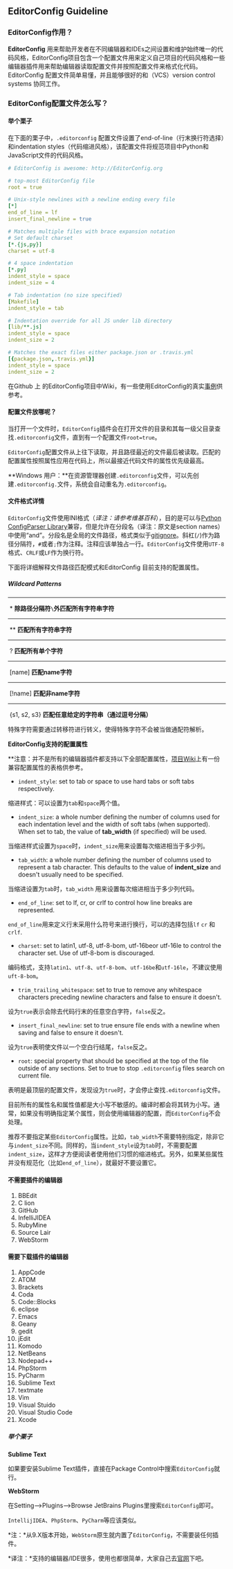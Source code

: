 ## EditorConfig Guideline

### EditorConfig作用？

**EditorConfig** 用来帮助开发者在不同编辑器和IDEs之间设置和维护始终唯一的代码风格，EditorConfig项目包含一个配置文件用来定义自己项目的代码风格和一些编辑器插件用来帮助编辑器读取配置文件并按照配置文件来格式化代码。EditorConfig 配置文件简单易懂，并且能够很好的和（VCS）version control systems 协同工作。

### EditorConfig配置文件怎么写？

#### 举个栗子

在下面的栗子中，`.editorconfig` 配置文件设置了end-of-line（行末换行符选择）和indentation styles（代码缩进风格），该配置文件将规范项目中Python和JavaScript文件的代码风格。

``` yaml
# EditorConfig is awesome: http://EditorConfig.org

# top-most EditorConfig file
root = true

# Unix-style newlines with a newline ending every file
[*]
end_of_line = lf
insert_final_newline = true

# Matches multiple files with brace expansion notation
# Set default charset
[*.{js,py}]
charset = utf-8

# 4 space indentation
[*.py]
indent_style = space
indent_size = 4

# Tab indentation (no size specified)
[Makefile]
indent_style = tab

# Indentation override for all JS under lib directory
[lib/**.js]
indent_style = space
indent_size = 2

# Matches the exact files either package.json or .travis.yml
[{package.json,.travis.yml}]
indent_style = space
indent_size = 2
```

在Github 上 的EditorConfig项目中Wiki，有一些使用EditorConfig的真实[事例](https://github.com/editorconfig/editorconfig/wiki/Projects-Using-EditorConfig)供参考。

#### 配置文件放哪呢？

当打开一个文件时，`EditorConfig`插件会在打开文件的目录和其每一级父目录查找`.editorconfig`文件，直到有一个配置文件`root=true`。

`EditorConfig`配置文件从上往下读取，并且路径最近的文件最后被读取。匹配的配置属性按照属性应用在代码上，所以最接近代码文件的属性优先级最高。

**Windows 用户：**在资源管理器创建`.editorconfig`文件，可以先创建`.editorconfig.`文件，系统会自动重名为`.editorconfig`。

#### 文件格式详情

`EditorConfig`文件使用INI格式（*译注：请参考维基百科*），目的是可以与[Python ConfigParser Library](https://docs.python.org/2/library/configparser.html)兼容，但是允许在分段名（译注：原文是section names）中使用“and”。分段名是全局的文件路径，格式类似于[gitignore](http://manpages.ubuntu.com/manpages/intrepid/man5/gitignore.5.html#contenttoc2)。斜杠(`/`)作为路径分隔符，`#`或者`;`作为注释。注释应该单独占一行。`EditorConfig`文件使用`UTF-8`格式、`CRLF`或`LF`作为换行符。

下面将详细解释文件路径匹配模式和EditorConfig 目前支持的配置属性。

##### Wildcard Patterns

---

​		 \*							**除路径分隔符`\`外匹配所有字符串字符**

---

​		\**                                                  **匹配所有字符串字符**

---

​		?                                                    **匹配所有单个字符**

---

​		[name]					     **匹配name字符**

---

​		[!name]					    **匹配非name字符**

---

​		{s1, s2, s3}    			    	    **匹配任意给定的字符串（通过逗号分隔）**

特殊字符需要通过转移符进行转义，使得特殊字符不会被当做通配符解析。



**EditorConfig支持的配置属性**

**注意：并不是所有的编辑器插件都支持以下全部配置属性，[项目Wiki](https://github.com/editorconfig/editorconfig/wiki/EditorConfig-Properties)上有一份兼容配置属性的表格供参考。

- `indent_style`: set to tab or space to use hard tabs or soft tabs respectively.

缩进样式：可以设置为`tab`和`space`两个值。

- `indent_size`: a whole number defining the number of columns used for each indentation level and the width of soft tabs (when supported). When set to tab, the value of **tab_width** (if specified) will be used.

当缩进样式设置为`space`时，`indent_size`用来设置每次缩进相当于多少列。

- `tab_width`: a whole number defining the number of columns used to represent a tab character. This defaults to the value of **indent_size** and doesn't usually need to be specified.

当缩进设置为`tab`时，`tab_width` 用来设置每次缩进相当于多少列代码。

- `end_of_line`: set to lf, cr, or crlf to control how line breaks are represented.

`end_of_line`用来定义行末采用什么符号来进行换行，可以的选择包括`lf` `cr` 和`crlf`.

- `charset`: set to latin1, utf-8, utf-8-bom, utf-16beor utf-16le to control the character set. Use of utf-8-bom is discouraged.

编码格式，支持`latin1`、`utf-8`、`utf-8-bom`、`utf-16be`和`utf-16le`，不建议使用`uft-8-bom`。

- `trim_trailing_whitespace`: set to true to remove any whitespace characters preceding newline characters and false to ensure it doesn't.

设为`true`表示会除去代码行末的任意空白字符，`false`反之。

- `insert_final_newline`: set to true ensure file ends with a newline when saving and false to ensure it doesn't.

设为`true`表明使文件以一个空白行结尾，`false`反之。

- `root`: special property that should be specified at the top of the file outside of any sections. Set to true to stop `.editorconfig` files search on current file.

表明是最顶层的配置文件，发现设为`true`时，才会停止查找`.editorconfig`文件。



目前所有的属性名和属性值都是大小写不敏感的。编译时都会将其转为小写。通常，如果没有明确指定某个属性，则会使用编辑器的配置，而`EditorConfig`不会处理。

推荐不要指定某些`EditorConfig`属性。比如，`tab_width`不需要特别指定，除非它与`indent_size`不同。同样的，当`indent_style`设为`tab`时，不需要配置`indent_size`，这样才方便阅读者使用他们习惯的缩进格式。另外，如果某些属性并没有规范化（比如`end_of_line`），就最好不要设置它。

#### 不需要插件的编辑器

1. BBEdit
2. C lion
3. GitHub
4. InfelliJIDEA
5. RubyMine
6. Source Lair
7. WebStorm

#### 需要下载插件的编辑器

1. AppCode
2. ATOM
3. Brackets
4. Coda
5. Code::Blocks
6. eclipse
7. Emacs
8. Geany
9. gedit
10. jEdit
11. Komodo
12. NetBeans
13. Nodepad++
14. PhpStorm
15. PyCharm
16. Sublime Text
17. textmate
18. Vim
19. Visual Stuido
20. Visual Studio Code
21. Xcode

##### 举个栗子

**Sublime Text**

如果要安装Sublime Text插件，直接在Package Control中搜索`EditorConfig`就行。

**WebStorm**

在Setting–>Plugins–>Browse JetBrains Plugins里搜索`EditorConfig`即可。

`IntellijIDEA`、`PhpStorm`、`PyCharm`等应该类似。

*注：*从9.X版本开始，`WebStorm`原生就内置了`EditorConfig`，不需要装任何插件。

*译注：*支持的编辑器/IDE很多，使用也都很简单，大家自己去[官网](http://editorconfig.org/#download)下吧。

